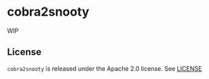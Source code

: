 # cobra2snooty

WIP

## License

`cobra2snooty` is released under the Apache 2.0 license. See [LICENSE](LICENSE)
